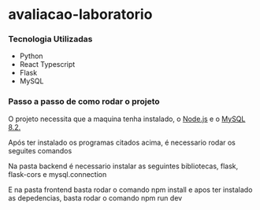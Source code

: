 # avaliacao-laboratorio

### Tecnologia Utilizadas
<ul>
  <li>Python</li>
  <li>React Typescript</li>
  <li>Flask</li>
  <li>MySQL</li>
</ul>

### Passo a passo de como rodar o projeto

<p>O projeto necessita que a maquina tenha instalado, o <a href="https://nodejs.org/en">Node.js</a> e o <a href="https://dev.mysql.com/downloads/mysql/"> MySQL 8.2.</a></p>
<p>Após ter instalado os programas citados acima, é necessario rodar os seguites comandos</p>
<p>
  Na pasta backend é necessario instalar as seguintes bibliotecas, flask, flask-cors e mysql.connection
</p>
<p>
  E na pasta frontend basta rodar o comando npm install e apos ter instalado as depedencias, basta rodar o comando npm run dev
</p>
